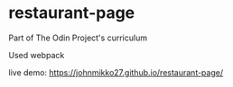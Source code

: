 # restaurant-page
Part of The Odin Project's curriculum

Used webpack

live demo: https://johnmikko27.github.io/restaurant-page/ 